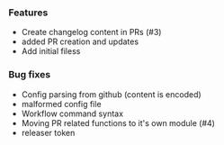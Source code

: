 ### Features
- Create changelog content in PRs (#3)
- added PR creation and updates
- Add initial filess

### Bug fixes
- Config parsing from github (content is encoded)
- malformed config file
- Workflow command syntax
- Moving PR related functions to it's own module (#4)
- releaser token